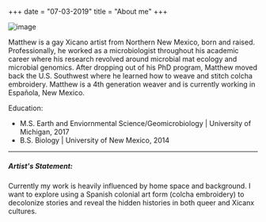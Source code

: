 +++
date = "07-03-2019"
title = "About me"
+++

![image][1]

Matthew is a gay Xicano artist from Northern New Mexico, born and raised. Professionally, he worked as a microbiologist throughout his academic career where his research revolved around microbial mat ecology and microbial genomics. After dropping out of his PhD program, Matthew moved back the U.S. Southwest where he learned how to weave and stitch colcha embroidery. Matthew is a 4th generation weaver and is currently working in Española, New Mexico. 

Education:
* M.S. Earth and Enviornmental Science/Geomicrobiology | University of Michigan, 2017
* B.S. Biology | University of New Mexico, 2014
________________

##### Artist's Statement:

Currently my work is heavily influenced by home space and background. I want to explore using a Spanish colonial art form (colcha embroidery) to decolonize stories and reveal the hidden histories in both queer and Xicanx cultures. 



[1]: /img/me.jpg
